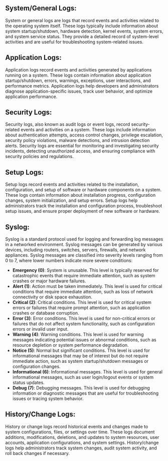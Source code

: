 ## **System/General Logs**: 

System or general logs are logs that record events and activities related to the operating system itself. These logs typically include information about system startup/shutdown, hardware detection, kernel events, system errors, and system service status. They provide a detailed record of system-level activities and are useful for troubleshooting system-related issues.
    
## **Application Logs**: 

Application logs record events and activities generated by applications running on a system. These logs contain information about application startup/shutdown, errors, warnings, exceptions, user interactions, and performance metrics. Application logs help developers and administrators diagnose application-specific issues, track user behavior, and optimize application performance.
    
## **Security Logs**: 

Security logs, also known as audit logs or event logs, record security-related events and activities on a system. These logs include information about authentication attempts, access control changes, privilege escalation, security policy violations, malware detections, and intrusion detection alerts. Security logs are essential for monitoring and investigating security incidents, detecting unauthorized access, and ensuring compliance with security policies and regulations.
    
## **Setup Logs**: 
Setup logs record events and activities related to the installation, configuration, and setup of software or hardware components on a system. These logs contain information about installation progress, configuration changes, system initialization, and setup errors. Setup logs help administrators track the installation and configuration process, troubleshoot setup issues, and ensure proper deployment of new software or hardware.
    
## **Syslog**: 

Syslog is a standard protocol used for logging and forwarding log messages in a networked environment. Syslog messages can be generated by various devices, including routers, switches, servers, firewalls, and network appliances. Syslog messages are classified into severity levels ranging from 0 to 7, where lower numbers indicate more severe conditions:
    
- **Emergency (0)**: System is unusable. This level is typically reserved for catastrophic events that require immediate attention, such as system crashes or major hardware failures.
- **Alert (1)**: Action must be taken immediately. This level is used for critical conditions that require immediate attention, such as loss of network connectivity or disk space exhaustion.
- **Critical (2)**: Critical conditions. This level is used for critical system errors or failures that require prompt attention, such as application crashes or database corruption.
- **Error (3)**: Error conditions. This level is used for non-critical errors or failures that do not affect system functionality, such as configuration errors or invalid user input.
- **Warning (4)**: Warning conditions. This level is used for warning messages indicating potential issues or abnormal conditions, such as resource depletion or system performance degradation.
- **Notice (5)**: Normal but significant conditions. This level is used for informational messages that may be of interest but do not require immediate action, such as system startup/shutdown messages or configuration changes.
- **Informational (6)**: Informational messages. This level is used for general informational messages, such as user login/logout events or system status updates.
- **Debug (7)**: Debugging messages. This level is used for debugging information or diagnostic messages that are useful for troubleshooting issues or tracing system behavior.


## **History/Change Logs**: 

History or change logs record historical events and changes made to system configurations, files, or settings over time. These logs document additions, modifications, deletions, and updates to system resources, user accounts, application configurations, and system settings. History/change logs help administrators track system changes, audit system activity, and roll back changes if necessary.
